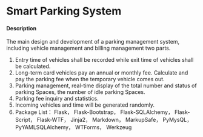 # Smart Parking System

#### Description
The main design and development of a parking management system, including vehicle management and billing management two parts.
1. Entry time of vehicles shall be recorded while exit time of vehicles shall be calculated.
2. Long-term card vehicles pay an annual or monthly fee. Calculate and pay the parking fee when the temporary vehicle comes out.
3. Parking management, real-time display of the total number and status of parking Spaces, the number of idle parking Spaces.
4. Parking fee inquiry and statistics.
5. Incoming vehicles and time will be generated randomly.
6. Package List：
Flask，
Flask-Bootstrap，
Flask-SQLAlchemy，
Flask-Script，
Flask-WTF，
Jinja2，
Markdown，
MarkupSafe，
PyMysQL，
PyYAMLSQLAlchemy，
WTForms，
Werkzeug
